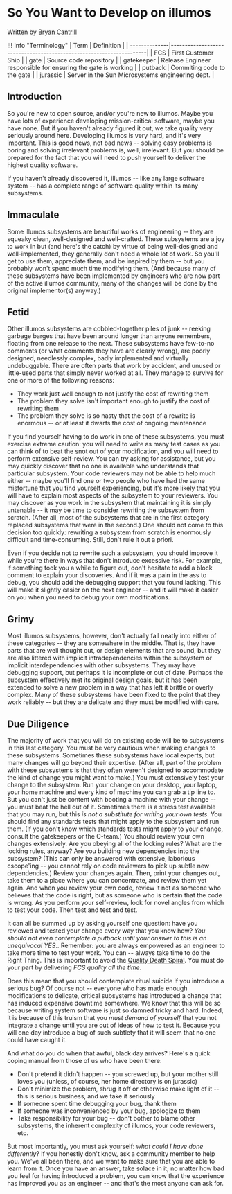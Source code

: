 # So You Want to Develop on illumos

Written by [Bryan Cantrill]()

!!! info "Terminology"
    | Term          | Definition                                                          |
    | --------------|---------------------------------------------------------------------|
    | FCS           | First Customer Ship                                                 |
    | gate          | Source code repository                                              |
    | gatekeeper    | Release Engineer responsible for ensuring the gate is working       |
    | putback       | Commiting code to the gate                                          |
    | jurassic      | Server in the Sun Microsystems engineering dept.                    |

## Introduction

So you're new to open source, and/or you're new to illumos. Maybe you have lots
of experience developing mission-critical software, maybe you have none. But if
you haven't already figured it out, we take quality very seriously around here.
Developing illumos is very hard, and it's very important. This is good news,
not bad news -- solving easy problems is boring and solving irrelevant problems
is, well, irrelevant. But you should be prepared for the fact that you will
need to push yourself to deliver the highest quality software.

If you haven't already discovered it, illumos -- like any large software
system -- has a complete range of software quality within its many subsystems.

## Immaculate

Some illumos subsystems are beautiful works of engineering -- they are squeaky
clean, well-designed and well-crafted. These subsystems are a joy to work in
but (and here's the catch) by virtue of being well-designed and
well-implemented, they generally don't need a whole lot of work. So you'll get
to use them, appreciate them, and be inspired by them -- but you probably won't
spend much time modifying them. (And because many of these subsystems have been
implemented by engineers who are now part of the active illumos community, many
of the changes will be done by the original implementor(s) anyway.)

## Fetid

Other illumos subsystems are cobbled-together piles of junk -- reeking garbage
barges that have been around longer than anyone remembers, floating from one
release to the next. These subsystems have few-to-no comments (or what comments
they have are clearly wrong), are poorly designed, needlessly complex, badly
implemented and virtually undebuggable. There are often parts that work by
accident, and unused or little-used parts that simply never worked at all. They
manage to survive for one or more of the following reasons:

* They work just well enough to not justify the cost of rewriting them
* The problem they solve isn't important enough to justify the cost of rewriting them
* The problem they solve is so nasty that the cost of a rewrite is enormous -- or at least it dwarfs the cost of ongoing maintenance

If you find yourself having to do work in one of these subsystems, you must
exercise extreme caution: you will need to write as many test cases as you can
think of to beat the snot out of your modification, and you will need to
perform extensive self-review. You can try asking for assistance, but you may
quickly discover that no one is available who understands that particular
subsystem. Your code reviewers may not  be able to help much either -- maybe
you'll find one or two people who have had the same misfortune that you find
yourself experiencing, but it's more likely that you will have to explain most
aspects of the subsystem to your reviewers. You may discover as you work in the
subsystem that maintaining it is simply untenable -- it may be time to consider
rewriting the subsystem from scratch. (After all, most of the subsystems that
are in the first category replaced subsystems that were in the second.) One
should not come to this decision too quickly: rewriting a subsystem from
scratch is enormously difficult and time-consuming. Still, don't rule it out a
priori.

Even if you decide not to rewrite such a subsystem, you should improve it while
you're there in ways that don't introduce excessive risk. For example, if
something took you a while to figure out, don't hesitate to add a block comment
to explain your discoveries. And if it was a pain in the ass to debug, you
should add the debugging support that you found lacking. This will make it
slightly easier on the next engineer -- and it will make it easier on you when
you need to debug your own modifications.

## Grimy

Most illumos subsystems, however, don't actually fall neatly into either of
these categories -- they are somewhere in the middle. That is, they have parts
that are well thought out, or design elements that are sound, but they are also
littered with implicit intradependencies within the subsystem or implicit
interdependencies with other subsystems. They may have debugging support, but
perhaps it is incomplete or out of date. Perhaps the subsystem effectively met
its original design goals, but it has been extended to solve a new problem in a
way that has left it brittle or overly complex. Many of these subsystems have
been fixed to the point that they work reliably -- but they are delicate and
they must be modified with care.

## Due Diligence

The majority of work that you will do on existing code will be to subsystems in
this last category. You must be very cautious when making changes to these
subsystems. Sometimes these subsystems have local experts, but many changes
will go beyond their expertise. (After all, part of the problem with these
subsystems is that they often weren't designed to accommodate the kind of
change you might want to make.) You must extensively test your change to the
subsystem. Run your change on your desktop, your laptop, your home machine and
every kind of machine you can grab a tip line to. But you can't just be content
with booting a machine with your change -- you must beat the hell out of it.
Sometimes there is a stress test available that you may run, but this _is not a
substitute for writing your own tests_. You should find any standards tests that
might apply to the subsystem and run them. (If you don't know which standards
tests might apply to your change, consult the gatekeepers or the C-team.) You
should review your own changes extensively. Are you obeying all of the locking
rules? What are the locking rules, anyway? Are you building new dependencies
into the subsystem? (This can only be answered with extensive, laborious
cscope'ing -- you cannot rely on code reviewers to pick up subtle new
dependencies.) Review your changes again. Then, print your changes out, take
them to a place where you can concentrate, and review them yet again. And when
you review your own code, review it not as someone who believes that the code
is right, but as someone who is certain that the code is wrong. As you perform
your self-review, look for novel angles from which to test your code. Then test
and test and test.

It can all be summed up by asking yourself one question: have you reviewed and
tested your change every way that you know how? _You should not even *contemplate*
a putback until your answer to this is an unequivocal YES_.. Remember: you are
always empowered as an engineer to take more time to test your work. You can --
always take time to do the Right Thing. This is important to avoid the [Quality
Death Spiral](qds.md). You must do your part by delivering *FCS quality all the
time*.

Does this mean that you should contemplate ritual suicide if you introduce a
serious bug? Of course not -- everyone who has made enough modifications to
delicate, critical subsystems has introduced a change that has induced
expensive downtime somewhere. We know that this will be so because writing
system software is just so damned tricky and hard. Indeed, it is because of
this truism that you _must demand of yourself_ that you not integrate a change
until you are out of ideas of how to test it. Because you will one day
introduce a bug of such subtlety that it will seem that no one could have
caught it.

And what do you do when that awful, black day arrives? Here's a quick coping
manual from those of us who have been there:

* Don't pretend it didn't happen -- you screwed up, but your mother still loves you (unless, of course, her home directory is on jurassic)
* Don't minimize the problem, shrug it off or otherwise make light of it -- this is serious business, and we take it seriously
* If someone spent time debugging your bug, thank them
* If someone was inconvenienced by your bug, apologize to them
* Take responsibility for your bug -- don't bother to blame other subsystems, the inherent complexity of illumos, your code reviewers, etc.

But most importantly, you must ask yourself: _what could I have done
differently_? If you honestly don't know, ask a community member to help you.
We've all been there, and we want to make sure that you are able to learn from
it. Once you have an answer, take solace in it; no matter how bad you feel for
having introduced a problem, you can know that the experience has improved you
as an engineer -- and that's the most anyone can ask for.
